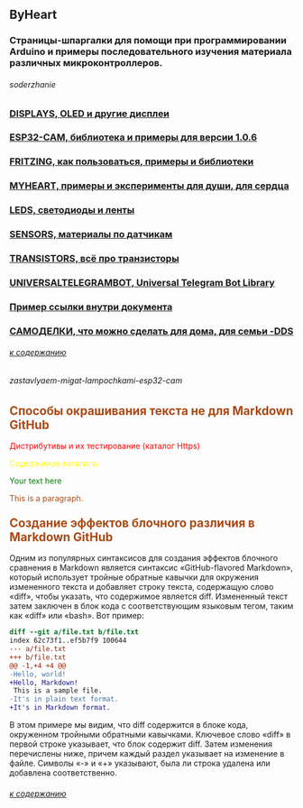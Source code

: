 ## ByHeart

### Страницы-шпаргалки для помощи при программировании Arduino и примеры последовательного изучения материала различных микроконтроллеров.


###### soderzhanie

### [DISPLAYS, OLED и другие дисплеи](displays/displays.md)

### [ESP32-CAM, библиотека и примеры для версии 1.0.6](esp32v106/ESP32v106.md)

### [FRITZING, как пользоваться, примеры и библиотеки](fritzing/Fritzing.md)

### [MYHEART, примеры и эксперименты для души, для сердца](myheart/MyHeart.md)

### [LEDS, светодиоды и ленты](leds/leds.md)

### [SENSORS, материалы по датчикам](sensors/Sensors.md)

### [TRANSISTORS, всё про транзисторы](transistors/Transistors.md)

### [UNIVERSALTELEGRAMBOT, Universal Telegram Bot Library](universaltelegrambot/Universaltelegrambot.md)

### [Пример ссылки внутри документа](#zastavlyaem-migat-lampochkami-esp32-cam)

### [САМОДЕЛКИ, что можно сделать для дома, для семьи -DDS](homemade/HomeMade.md)

###### [к содержанию](#soderzhanie)

<style>
razdel{color:#ab4a16; font-weight:700; font-size:1.3rem}
cod{color:#ab4a16;}
red { color: red }
yellow { color: yellow }
</style>

###### zastavlyaem-migat-lampochkami-esp32-cam

### <razdel>Способы окрашивания текста не для Markdown GitHub</razdel>

<red>Дистрибутивы и их тестирование (каталог Https)</red>

<span style="color:yellow">Содержимое каталога:</span>

<span style="color:green;">Your text here</span>

<cod>This is a paragraph.</cod>

### <razdel>Создание эффектов блочного различия в Markdown GitHub</razdel>

Одним из популярных синтаксисов для создания эффектов блочного сравнения в Markdown является синтаксис «GitHub-flavored Markdown», который использует тройные обратные кавычки для окружения измененного текста и добавляет строку текста, содержащую слово «diff», чтобы указать, что содержимое является diff. Измененный текст затем заключен в блок кода с соответствующим языковым тегом, таким как «diff» или «bash». Вот пример:

```diff
diff --git a/file.txt b/file.txt
index 62c73f1..ef5b7f9 100644
--- a/file.txt
+++ b/file.txt
@@ -1,+4 +4 @@
-Hello, world!
+Hello, Markdown!
 This is a sample file.
-It's in plain text format.
+It's in Markdown format.
```
В этом примере мы видим, что diff содержится в блоке кода, окруженном тройными обратными кавычками. Ключевое слово «diff» в первой строке указывает, что блок содержит diff. Затем изменения перечислены ниже, причем каждый раздел указывает на изменение в файле. Символы «-» и «+» указывают, была ли строка удалена или добавлена ​​соответственно.

###### [к содержанию](#soderzhanie)

